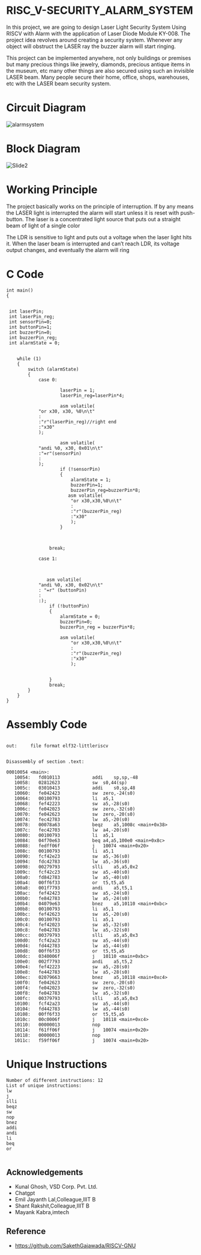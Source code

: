 # RISC_V-SECURITY_ALARM_SYSTEM


In this project, we are going to design Laser Light Security System Using RISCV with Alarm with the application of Laser Diode Module KY-008. The project idea revolves around creating a security system. Whenever any object will obstruct the LASER ray the buzzer alarm will start ringing.

This project can be implemented anywhere, not only buildings or premises but many precious things like jewelry, diamonds, precious antique items in the museum, etc many other things are also secured using such an invisible LASER beam. Many people secure their home, office, shops, warehouses, etc with the LASER beam security system.


# Circuit Diagram
![alarmsystem](https://github.com/IIITB-ARUL/RISC_V-SECURITY_ALARM_SYSTEM/assets/140998631/ce64a096-e601-49e6-afb8-408ac385ec39)

# Block Diagram

![Slide2](https://github.com/IIITB-ARUL/RISC_V-SECURITY_ALARM_SYSTEM/assets/140998631/d22ac893-b6ab-48b0-aba6-9a505f05f88d)


# Working Principle

The project basically works on the principle of interruption. If by any means the LASER light is interrupted the alarm will start unless it is reset with push-button. The laser is a concentrated light source that puts out a straight beam of light of a single color

The LDR is sensitive to light and puts out a voltage when the laser light hits it. When the laser beam is interrupted and can’t reach LDR, its voltage output changes, and eventually the alarm will ring


# C Code 

```
int main() 
{

	
 int laserPin;
 int laserPin_reg;
 int sensorPin=0;
 int buttonPin=1;
 int buzzerPin=0;
 int buzzerPin_reg;
 int alarmState = 0;

   
    while (1) 
    {
        switch (alarmState) 
        {
            case 0:
                
                    laserPin = 1;
                    laserPin_reg=laserPin*4;
                    
                    asm volatile(
			"or x30, x30, %0\n\t"
			: 
			:"r"(laserPin_reg)//right end
			:"x30"
			);
               
                    asm volatile(
			"andi %0, x30, 0x01\n\t"
			:"=r"(sensorPin)
			:
			);
                    if (!sensorPin) 
                    {
                        alarmState = 1;
                        buzzerPin=1;
                        buzzerPin_reg=buzzerPin*8;
                       asm volatile(
                    	"or x30,x30,%0\n\t"
                    	:
                    	:"r"(buzzerPin_reg)
                    	:"x30"
                    	);
                    }
                    
                            
                
                break;
            
            case 1:
            	
            	

               asm volatile(
			"andi %0, x30, 0x02\n\t"
			: "=r" (buttonPin)
			:
			:);
                if (!buttonPin) 
                {
                    alarmState = 0;
                    buzzerPin=0;
                    buzzerPin_reg = buzzerPin*8;
                    
                    asm volatile(
                    	"or x30,x30,%0\n\t"
                    	:
                    	:"r"(buzzerPin_reg)
                    	:"x30"
                    	);
                    
                    
                }
                break;
        }
    }
}
```






# Assembly Code

```

out:     file format elf32-littleriscv


Disassembly of section .text:

00010054 <main>:
   10054:	fd010113          	addi	sp,sp,-48
   10058:	02812623          	sw	s0,44(sp)
   1005c:	03010413          	addi	s0,sp,48
   10060:	fe042423          	sw	zero,-24(s0)
   10064:	00100793          	li	a5,1
   10068:	fef42223          	sw	a5,-28(s0)
   1006c:	fe042023          	sw	zero,-32(s0)
   10070:	fe042623          	sw	zero,-20(s0)
   10074:	fec42783          	lw	a5,-20(s0)
   10078:	00078a63          	beqz	a5,1008c <main+0x38>
   1007c:	fec42703          	lw	a4,-20(s0)
   10080:	00100793          	li	a5,1
   10084:	04f70e63          	beq	a4,a5,100e0 <main+0x8c>
   10088:	fedff06f          	j	10074 <main+0x20>
   1008c:	00100793          	li	a5,1
   10090:	fcf42e23          	sw	a5,-36(s0)
   10094:	fdc42783          	lw	a5,-36(s0)
   10098:	00279793          	slli	a5,a5,0x2
   1009c:	fcf42c23          	sw	a5,-40(s0)
   100a0:	fd842783          	lw	a5,-40(s0)
   100a4:	00ff6f33          	or	t5,t5,a5
   100a8:	001f7793          	andi	a5,t5,1
   100ac:	fef42423          	sw	a5,-24(s0)
   100b0:	fe842783          	lw	a5,-24(s0)
   100b4:	04079e63          	bnez	a5,10110 <main+0xbc>
   100b8:	00100793          	li	a5,1
   100bc:	fef42623          	sw	a5,-20(s0)
   100c0:	00100793          	li	a5,1
   100c4:	fef42023          	sw	a5,-32(s0)
   100c8:	fe042783          	lw	a5,-32(s0)
   100cc:	00379793          	slli	a5,a5,0x3
   100d0:	fcf42a23          	sw	a5,-44(s0)
   100d4:	fd442783          	lw	a5,-44(s0)
   100d8:	00ff6f33          	or	t5,t5,a5
   100dc:	0340006f          	j	10110 <main+0xbc>
   100e0:	002f7793          	andi	a5,t5,2
   100e4:	fef42223          	sw	a5,-28(s0)
   100e8:	fe442783          	lw	a5,-28(s0)
   100ec:	02079663          	bnez	a5,10118 <main+0xc4>
   100f0:	fe042623          	sw	zero,-20(s0)
   100f4:	fe042023          	sw	zero,-32(s0)
   100f8:	fe042783          	lw	a5,-32(s0)
   100fc:	00379793          	slli	a5,a5,0x3
   10100:	fcf42a23          	sw	a5,-44(s0)
   10104:	fd442783          	lw	a5,-44(s0)
   10108:	00ff6f33          	or	t5,t5,a5
   1010c:	00c0006f          	j	10118 <main+0xc4>
   10110:	00000013          	nop
   10114:	f61ff06f          	j	10074 <main+0x20>
   10118:	00000013          	nop
   1011c:	f59ff06f          	j	10074 <main+0x20>
```


# Unique Instructions

```
Number of different instructions: 12
List of unique instructions:
lw
j
slli
beqz
sw
nop
bnez
addi
andi
li
beq
or


```



## Acknowledgements
- Kunal Ghosh, VSD Corp. Pvt. Ltd.
- Chatgpt
- Emil Jayanth Lal,Colleague,IIIT B
- Shant Rakshit,Colleague,IIIT B
- Mayank Kabra,imtech

 ## Reference 
- https://github.com/SakethGajawada/RISCV-GNU
